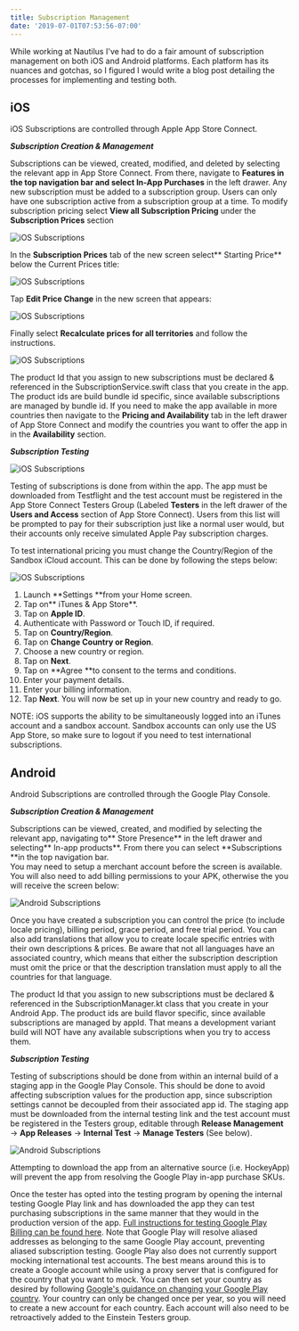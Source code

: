```yaml
---
title: Subscription Management
date: '2019-07-01T07:53:56-07:00'
---
```

While working at Nautilus I've had to do a fair amount of subscription management on both iOS and Android platforms.  Each platform has its nuances and gotchas, so I figured I would write a blog post detailing the processes for implementing and testing both.

## iOS

iOS Subscriptions are controlled through Apple App Store Connect. 

**_Subscription Creation & Management_**

Subscriptions can be viewed, created, modified, and deleted by selecting the relevant app in App Store Connect. From there, navigate to **Features **in the top navigation bar and select** In-App Purchases** in the left drawer.  Any new subscription must be added to a subscription group.  Users can only have one subscription active from a subscription group at a time. 
To modify subscription pricing select **View all Subscription Pricing** under the **Subscription Prices** section

![iOS Subscriptions](/img/blog/iosSub0.png)

In the **Subscription Prices** tab of the new screen select** Starting Price** below the Current Prices title:

![iOS Subscriptions](/img/blog/iosSub1.png)

Tap **Edit Price Change** in the new screen that appears:

![iOS Subscriptions](/img/blog/iosSub2.png)

Finally select **Recalculate prices for all territories** and follow the instructions.

![iOS Subscriptions](/img/blog/iosSub3.png)

The product Id that you assign to new subscriptions must be declared & referenced in the SubscriptionService.swift class that you create in the app.  The product ids are build bundle id specific, since available subscriptions are managed by bundle id.   If you need to make the app available in more countries then navigate to the **Pricing and Availability** tab in the left drawer of App Store Connect and modify the countries you want to offer the app in in the **Availability** section.

**_Subscription Testing_**

![iOS Subscriptions](/img/blog/iosSub4.jpg)

Testing of subscriptions is done from within the app.  The app must be downloaded from Testflight and the test account must be registered in the App Store Connect Testers Group (Labeled **Testers** in the left drawer of the **Users and Access** section of App Store Connect). Users from this list will be prompted to pay for their subscription just like a normal user would, but their accounts only receive simulated Apple Pay subscription charges.

To test international pricing you must change the Country/Region of the Sandbox iCloud account. This can be done by following the steps below:

![iOS Subscriptions](/img/blog/iosSub5.jpeg)

1. Launch **Settings **from your Home screen.
2. Tap on** iTunes & App Store**.
3. Tap on **Apple ID**.
4. Authenticate with Password or Touch ID, if required.
5. Tap on **Country/Region**.
6. Tap on **Change Country or Region**.
7. Choose a new country or region.
8. Tap on **Next**.
9. Tap on **Agree **to consent to the terms and conditions.
10. Enter your payment details.
11. Enter your billing information.
12. Tap **Next**. You will now be set up in your new country and ready to go.

NOTE: iOS supports the ability to be simultaneously logged into an iTunes account and a sandbox account.  Sandbox accounts can only use the US App Store, so make sure to logout if you need to test international subscriptions.

## Android

Android Subscriptions are controlled through the Google Play Console. 

**_Subscription Creation & Management_**

Subscriptions can be viewed, created, and modified by selecting the relevant app, navigating to** Store Presence** in the left drawer and selecting** In-app products**. From there you can select **Subscriptions **in the top navigation bar.  
You may need to setup a merchant account before the screen is available.  You will also need to add billing permissions to your APK, otherwise the you will receive the screen below:

![Android Subscriptions](/img/blog/aosSub0.png)

Once you have created a subscription you can control the price (to include locale pricing), billing period, grace period, and free trial period.  You can also add translations that allow you to create locale specific entries with their own descriptions & prices. Be aware that not all languages have an associated country, which means that either the subscription description must omit the price or that the description translation must apply to all the countries for that language.

The product Id that you assign to new subscriptions must be declared & referenced in the SubscriptionManager.kt class that you create in your Android App.  The product ids are build flavor specific, since available subscriptions are managed by appId.  That means a development variant build will NOT have any available subscriptions when you try to access them.

**_Subscription Testing_**

Testing of subscriptions should be done from within an internal build of a staging app in the Google Play Console. This should be done to avoid affecting subscription values for the production app, since subscription settings cannot be decoupled from their associated app id.  The staging app must be downloaded from the internal testing link and the test account must be registered in the Testers group, editable through **Release Management** → **App Releases** → **Internal Test** → **Manage Testers** (See below).  

![Android Subscriptions](/img/blog/aosSub1.png)

Attempting to download the app from an alternative source (i.e. HockeyApp) will prevent the app from resolving the Google Play in-app purchase SKUs.

Once the tester has opted into the testing program by opening the internal testing Google Play link and has downloaded the app they can test purchasing subscriptions in the same manner that they would in the production version of the app. [ Full instructions for testing Google Play Billing can be found here](https://developer.android.com/google/play/billing/billing_testing#test-purchases-sandbox). Note that Google Play will resolve aliased addresses as belonging to the same Google Play account, preventing aliased subscription testing.  Google Play also does not currently support mocking international test accounts.  The best means around this is to create a Google account while using a proxy server that is configured for the country that you want to mock.  You can then set your country as desired by following [Google's guidance on changing your Google Play country](https://support.google.com/googleplay/answer/7431675?hl=en).  Your country can only be changed once per year, so you will need to create a new account for each country.  Each account will also need to be retroactively added to the Einstein Testers group.
